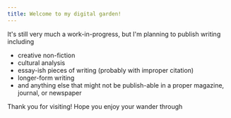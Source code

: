 ```yaml
---
title: Welcome to my digital garden!
---
```

It's still very much a work-in-progress, but I'm planning to publish writing including
- creative non-fiction
- cultural analysis
- essay-ish pieces of writing (probably with improper citation)
- longer-form writing
- and anything else that might not be publish-able in a proper magazine, journal, or newspaper

Thank you for visiting! Hope you enjoy your wander through